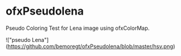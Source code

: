 # ofxPseudolena
Pseudo Coloring Test for Lena image using ofxColorMap.

!["pseudo Lena"] (https://github.com/bemoregt/ofxPseudolena/blob/master/hsv.png)
